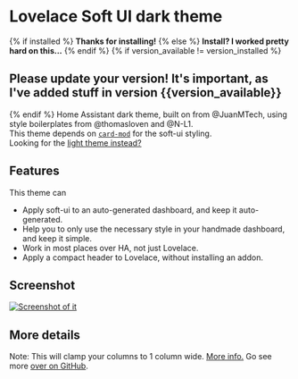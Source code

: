 # Lovelace Soft UI dark theme
{% if installed %}
**Thanks for installing!**
{% else %}
**Install? I worked pretty hard on this...**
{% endif %}
{% if version_available != version_installed %}
## Please update your version! It's important, as I've added stuff in version {{version_available}}
{% endif %}
Home Assistant dark theme, built on from @JuanMTech, using style boilerplates from @thomasloven and @N-L1.  
This theme depends on [`card-mod`](https://github.com/thomasloven/lovelace-card-mod) for the soft-ui styling.  
Looking for the [light theme instead?](https://github.com/KTibow/lovelace-light-soft-ui-theme/)  
## Features
This theme can
- Apply soft-ui to an auto-generated dashboard, and keep it auto-generated.
- Help you to only use the necessary style in your handmade dashboard, and keep it simple.
- Work in most places over HA, not just Lovelace.
- Apply a compact header to Lovelace, without installing an addon.
## Screenshot
[![Screenshot of it](https://raw.githubusercontent.com/KTibow/lovelace-dark-soft-ui-theme/main/darktheme.png)](#)
## More details
Note: This will clamp your columns to 1 column wide. [More info.](https://github.com/KTibow/lovelace-light-soft-ui-theme/issues/6#issuecomment-669204209)
Go see more [over on GitHub](https://github.com/KTibow/lovelace-light-soft-ui-theme/).
